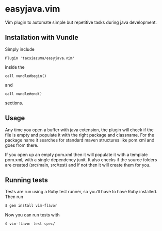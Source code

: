 # easyjava.vim

Vim plugin to automate simple but repetitive tasks during java development.

## Installation with Vundle

Simply include 

```vim
Plugin 'tacsiazuma/easyjava.vim'
```

inside the 

```vim
call vundle#begin()
```
and 

```vim
call vundle#end()
```
sections.

## Usage

Any time you open a buffer with java extension, the plugin will check if the file is empty and populate it with the right package and classname.
For the package name it searches for standard maven structures like pom.xml and goes from there.

If you open up an empty pom.xml then it will populate it with a template pom.xml, with a single dependency junit.
It also checks if the source folders are created (src/main, src/test) and if not then it will create them for you.


## Running tests

Tests are run using a Ruby test runner, so you'll have to have Ruby installed.
Then run

```sh
$ gem install vim-flavor
```

Now you can run tests with

```sh
$ vim-flavor test spec/
```
